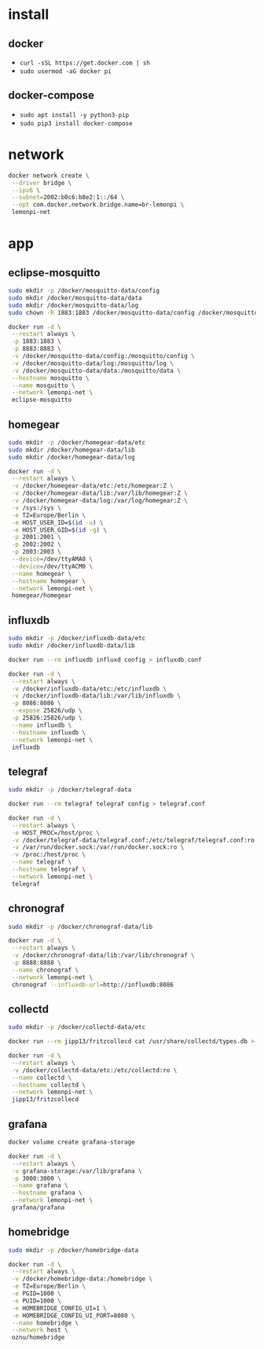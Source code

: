 # install

## docker

- `curl -sSL https://get.docker.com | sh`
- `sudo usermod -aG docker pi`

## docker-compose

- `sudo apt install -y python3-pip`
- `sudo pip3 install docker-compose`


# network
```bash
docker network create \
 --driver bridge \
 --ipv6 \
 --subnet=2002:b0c6:b8e2:1::/64 \
 --opt com.docker.network.bridge.name=br-lemonpi \
 lemonpi-net
```

# app


## eclipse-mosquitto

```bash
sudo mkdir -p /docker/mosquitto-data/config
sudo mkdir /docker/mosquitto-data/data
sudo mkdir /docker/mosquitto-data/log
sudo chown -R 1883:1883 /docker/mosquitto-data/config /docker/mosquitto-data/data /docker/mosquitto-data/log
```

```bash
docker run -d \
 --restart always \
 -p 1883:1883 \
 -p 8883:8883 \
 -v /docker/mosquitto-data/config:/mosquitto/config \
 -v /docker/mosquitto-data/log:/mosquitto/log \
 -v /docker/mosquitto-data/data:/mosquitto/data \
 --hostname mosquitto \
 --name mosquitto \
 --network lemonpi-net \
 eclipse-mosquitto
```


## homegear

```bash
sudo mkdir -p /docker/homegear-data/etc
sudo mkdir /docker/homegear-data/lib
sudo mkdir /docker/homegear-data/log
```

```bash
docker run -d \
 --restart always \
 -v /docker/homegear-data/etc:/etc/homegear:Z \
 -v /docker/homegear-data/lib:/var/lib/homegear:Z \
 -v /docker/homegear-data/log:/var/log/homegear:Z \
 -v /sys:/sys \
 -e TZ=Europe/Berlin \
 -e HOST_USER_ID=$(id -u) \
 -e HOST_USER_GID=$(id -g) \
 -p 2001:2001 \
 -p 2002:2002 \
 -p 2003:2003 \
 --device=/dev/ttyAMA0 \
 --device=/dev/ttyACM0 \
 --name homegear \
 --hostname homegear \
 --network lemonpi-net \
 homegear/homegear
```


## influxdb

```bash
sudo mkdir -p /docker/influxdb-data/etc
sudo mkdir /docker/influxdb-data/lib
```

```bash
docker run --rm influxdb influxd config > influxdb.conf
```

```bash
docker run -d \
 --restart always \
 -v /docker/influxdb-data/etc:/etc/influxdb \
 -v /docker/influxdb-data/lib:/var/lib/influxdb \
 -p 8086:8086 \
 --expose 25826/udp \
 -p 25826:25826/udp \
 --name influxdb \
 --hostname influxdb \
 --network lemonpi-net \
 influxdb
```


## telegraf

```bash
sudo mkdir -p /docker/telegraf-data
```

```bash
docker run --rm telegraf telegraf config > telegraf.conf
```

```bash
docker run -d \
 --restart always \
 -e HOST_PROC=/host/proc \
 -v /docker/telegraf-data/telegraf.conf:/etc/telegraf/telegraf.conf:ro \
 -v /var/run/docker.sock:/var/run/docker.sock:ro \
 -v /proc:/host/proc \
 --name telegraf \
 --hostname telegraf \
 --network lemonpi-net \
 telegraf
```


## chronograf

```bash
sudo mkdir -p /docker/chronograf-data/lib
```

```bash
docker run -d \
 --restart always \
 -v /docker/chronograf-data/lib:/var/lib/chronograf \
 -p 8888:8888 \
 --name chronograf \
 --network lemonpi-net \
 chronograf --influxdb-url=http://influxdb:8086
```


## collectd

```bash
sudo mkdir -p /docker/collectd-data/etc
```

```bash
docker run --rm jipp13/fritzcollecd cat /usr/share/collectd/types.db > types.db
```

```bash
docker run -d \
 --restart always \
 -v /docker/collectd-data/etc:/etc/collectd:ro \
 --name collectd \
 --hostname collectd \
 --network lemonpi-net \
 jipp13/fritzcollecd
```


## grafana

```bash
docker volume create grafana-storage
```

```bash
docker run -d \
 --restart always \
 -v grafana-storage:/var/lib/grafana \
 -p 3000:3000 \
 --name grafana \
 --hostname grafana \
 --network lemonpi-net \
 grafana/grafana
```

## homebridge

```bash
sudo mkdir -p /docker/homebridge-data
```

```bash
docker run -d \
 --restart always \
 -v /docker/homebridge-data:/homebridge \
 -e TZ=Europe/Berlin \
 -e PGID=1000 \
 -e PUID=1000 \
 -e HOMEBRIDGE_CONFIG_UI=1 \
 -e HOMEBRIDGE_CONFIG_UI_PORT=8080 \
 --name homebridge \
 --network host \
 oznu/homebridge
```